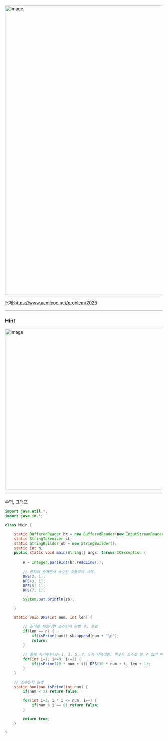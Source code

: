 <img width="1025" height="922" alt="image" src="https://github.com/user-attachments/assets/8f5d0a54-29ce-412e-9a66-3dd16ebe7905" />

문제:https://www.acmicpc.net/problem/2023

---

### Hint

<img width="973" height="511" alt="image" src="https://github.com/user-attachments/assets/09b237b7-6d63-4eb1-b9f3-5076cfdbba34" />

---

수학, 그래프

```java
import java.util.*;
import java.io.*;

class Main {

    static BufferedReader br = new BufferedReader(new InputStreamReader(System.in));
    static StringTokenizer st;
    static StringBuilder sb = new StringBuilder();
    static int n;
    public static void main(String[] args) throws IOException {
        
        n = Integer.parseInt(br.readLine());
        
        // 한자리 숫자면서 소수인 것들부터 시작.
        DFS(2, 1);
        DFS(3, 1);
        DFS(5, 1);
        DFS(7, 1);

        System.out.println(sb);

    }    

    static void DFS(int num, int len) {

        // 길이를 채웠다면 소수인지 판별 후, 종료
        if(len == n) {
            if(isPrime(num)) sb.append(num + "\n");
            return;
        }

        // 둘째 자리수부터는 1, 3, 5, 7, 9가 나와야함. 짝수는 소수로 쓸 수 없기 때문 
        for(int i=1; i<=9; i+=2) {
            if(isPrime(10 * num + i)) DFS(10 * num + i, len + 1);
        }
    }

    // 소수인지 판별
    static boolean isPrime(int num) { 
        if(num < 2) return false;

        for(int i=2; i * i <= num; i++) {
            if(num % i == 0) return false;
        }

        return true;
    }

}


```
